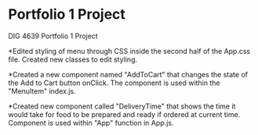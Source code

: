 # Portfolio 1 Project
DIG 4639 Portfolio 1 Project 

*Edited styling of menu through CSS inside the second half of the App.css file. Created new classes to edit styling.

*Created a new component named "AddToCart" that changes the state of the Add to Cart button onClick. The component is used within the "MenuItem" index.js.

*Created new component called "DeliveryTime" that shows the time it would take for food to be prepared and ready if ordered at current time. Component is used within "App" function in App.js.
